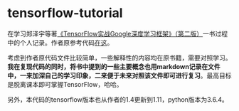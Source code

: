 # tensorflow-tutorial

在学习郑泽宇等著[《TensorFlow实战Google深度学习框架》（第二版）](https://item.jd.com/12287533.html)一书过程中的个人记录。作者原参考代码[在这](https://github.com/caicloud/tensorflow-tutorial)。

考虑到作者原代码文件比较简单，一些解释性的内容均在原书籍，需要对照学习。**我在复现代码的同时，将书中提到的一些主要概念也用markdown记录在文件中，一来加深自己的学习印象，二来便于未来对照该文件即可进行复习**。最高目标是脱离课本即可掌握TensorFlow，哈哈。

另外，本代码的tensorflow版本也从作者的1.4更新到1.11，python版本为3.6.4。
